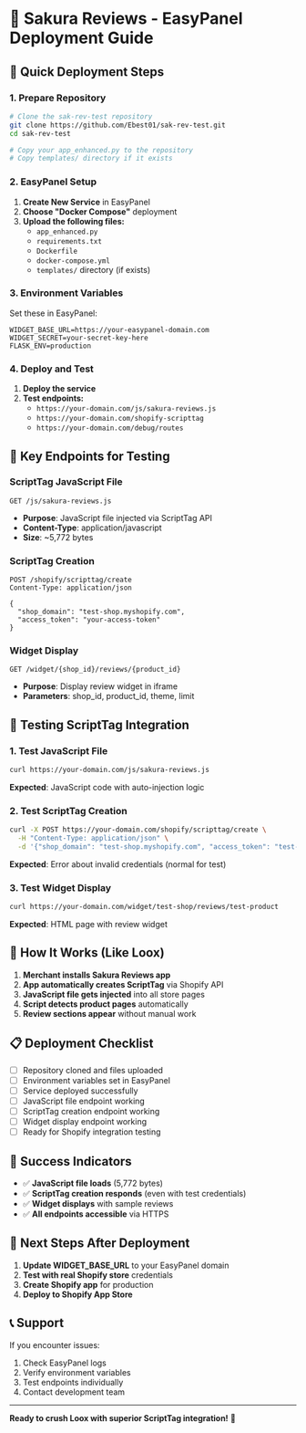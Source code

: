# 🌸 Sakura Reviews - EasyPanel Deployment Guide

## 🚀 Quick Deployment Steps

### 1. **Prepare Repository**
```bash
# Clone the sak-rev-test repository
git clone https://github.com/Ebest01/sak-rev-test.git
cd sak-rev-test

# Copy your app_enhanced.py to the repository
# Copy templates/ directory if it exists
```

### 2. **EasyPanel Setup**
1. **Create New Service** in EasyPanel
2. **Choose "Docker Compose"** deployment
3. **Upload the following files:**
   - `app_enhanced.py`
   - `requirements.txt`
   - `Dockerfile`
   - `docker-compose.yml`
   - `templates/` directory (if exists)

### 3. **Environment Variables**
Set these in EasyPanel:
```
WIDGET_BASE_URL=https://your-easypanel-domain.com
WIDGET_SECRET=your-secret-key-here
FLASK_ENV=production
```

### 4. **Deploy and Test**
1. **Deploy the service**
2. **Test endpoints:**
   - `https://your-domain.com/js/sakura-reviews.js`
   - `https://your-domain.com/shopify-scripttag`
   - `https://your-domain.com/debug/routes`

## 🔧 Key Endpoints for Testing

### **ScriptTag JavaScript File**
```
GET /js/sakura-reviews.js
```
- **Purpose**: JavaScript file injected via ScriptTag API
- **Content-Type**: application/javascript
- **Size**: ~5,772 bytes

### **ScriptTag Creation**
```
POST /shopify/scripttag/create
Content-Type: application/json

{
  "shop_domain": "test-shop.myshopify.com",
  "access_token": "your-access-token"
}
```

### **Widget Display**
```
GET /widget/{shop_id}/reviews/{product_id}
```
- **Purpose**: Display review widget in iframe
- **Parameters**: shop_id, product_id, theme, limit

## 🎯 Testing ScriptTag Integration

### **1. Test JavaScript File**
```bash
curl https://your-domain.com/js/sakura-reviews.js
```
**Expected**: JavaScript code with auto-injection logic

### **2. Test ScriptTag Creation**
```bash
curl -X POST https://your-domain.com/shopify/scripttag/create \
  -H "Content-Type: application/json" \
  -d '{"shop_domain": "test-shop.myshopify.com", "access_token": "test-token"}'
```
**Expected**: Error about invalid credentials (normal for test)

### **3. Test Widget Display**
```bash
curl https://your-domain.com/widget/test-shop/reviews/test-product
```
**Expected**: HTML page with review widget

## 🌟 How It Works (Like Loox)

1. **Merchant installs Sakura Reviews app**
2. **App automatically creates ScriptTag** via Shopify API
3. **JavaScript file gets injected** into all store pages
4. **Script detects product pages** automatically
5. **Review sections appear** without manual work

## 📋 Deployment Checklist

- [ ] Repository cloned and files uploaded
- [ ] Environment variables set in EasyPanel
- [ ] Service deployed successfully
- [ ] JavaScript file endpoint working
- [ ] ScriptTag creation endpoint working
- [ ] Widget display endpoint working
- [ ] Ready for Shopify integration testing

## 🎉 Success Indicators

- ✅ **JavaScript file loads** (5,772 bytes)
- ✅ **ScriptTag creation responds** (even with test credentials)
- ✅ **Widget displays** with sample reviews
- ✅ **All endpoints accessible** via HTTPS

## 🚀 Next Steps After Deployment

1. **Update WIDGET_BASE_URL** to your EasyPanel domain
2. **Test with real Shopify store** credentials
3. **Create Shopify app** for production
4. **Deploy to Shopify App Store**

## 📞 Support

If you encounter issues:
1. Check EasyPanel logs
2. Verify environment variables
3. Test endpoints individually
4. Contact development team

---

**Ready to crush Loox with superior ScriptTag integration!** 🌸
